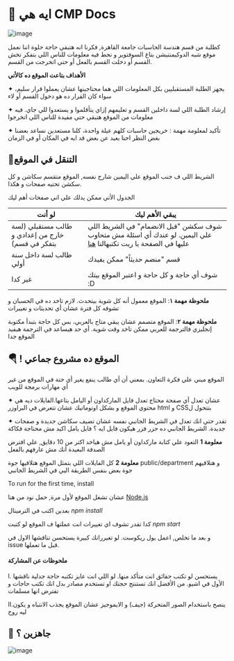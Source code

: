 # 🧁 ايه هي CMP Docs
![image](https://i.imgur.com/f0Jqvs1.jpg)

كطلبة من قسم هندسة الحاسبات جامعة القاهرة, فكرنا انه هتبقي حاجة حلوة اننا نعمل موقع شبه الدوكيمنتيشن بتاع السوفتوير و نحط فيه معلومات للناس اللي بتفكر تخش القسم أو دخلت القسم بالفعل أو حتي اتخرجت من القسم.


**الأهداف بتاعت الموقع ده كالأتي**

✦ يجهز الطلبة المستقبليين بكل المعلومات اللي هما محتاجينها عشان يعملوا قرار سليم، سواء كان القرار ده هو دخول القسم أو لاء


✦ إرشاد الطلبة اللي لسة داخلين القسم و تعليمهم إزاي يتأقلموا و يستعدوا للي جاي. فيه معلومات من الموقع هتبقي حتي مفيدة للناس اللي اتخرجوا


✦  تأكيد لمعلومة مهمة : خريجين حاسبات كلهم عيلة واحدة، كلنا مستعدين نساعد بعضنا بغض النظر احنا بعيد عن بعض قد ايه في المكان أو في الزمان

## 🚆التنقل في الموقع

الشريط اللي ف جنب الموقع علي اليمين شارح نفسه, الموقع متقسم سكاشن و كل سكشن تحتيه صفحات و هكذا.

الجدول الأتي ممكن يدلك علي اني صفحات أهم ليك


| لو أنت       |       يبقي الأهم ليك                                   |
|----------------------|-------------------------------------------------|
| طالب مستقبلي (لسة خارج من إعدادي و بتفكر في قسم) |   شوف سكشن "قبل الانضمام" في الشريط اللي علي اليمين. لو عندك أي اسئلة مش متحاوب عليها في الصفحة يا ريت تكتبهالنا  [هنا](https://github.com/EssamWisam/cmp-docs/issues/new)
| طالب لسة داخل سنة أولي      | قسم "منضم حديثاً" ممكن يفيدك
| غير كدا  | شوف أي حاجة و كل حاجة و اعتبر الموقع بيتك :D |

**ملحوظة مهمة ١**: الموقع معمول أنه كل شوية بيتحدث. لازم تاخد ده في الحسبان و تشوفه كل فترة عشان أي تحديثات و تغييرات


**ملحوظة مهمة ٢**: الموقع متصمم عشان يبقي متاح بالعربي، بس كل حاجة بتبدأ مكتوبة إنجليزي فالترجمة للعربي ممكن تاخد وقت شوية. أي حد هيساعد في الترجمة هيفيد الموقع جدا

## 🪂 ! الموقع ده مشروع جماعي

الموقع مبني علي فكرة التعاون. بمعني أن أي طالب ينفع يغير أي حتة في الموقع من غير أي مهارات برمجة للويب

✦ عشان تعدل أي صفحة محتاج تعدل فايل الماركداون أو اليامل بتاعها.الفايلات ديه هي محتوي الموقع و
بشكل اوتوماتيك عشان تتعرض في البراوزر html و CSSبتتحول ل

✦ تقدر حتي انك تعدل في الشريط الجانبي نفسه عشان تضيف سكاشن جديدة و صفحات جديدة. الشريط الجانبي ده حزر فزر هيكون فايل ايه ؟ فايل يامل اكيد مش محتاجة فكاكة


**معلومة 1** التعود علي كتابة ماركداون أو يامل مش هياخد اكتر من 10 دقايق, علي افترض الصدفة البعيدة أنك مش عارفهم بالفعل


**معلومة 2** كل الفايلات اللي بتمثل الموقع هتلاقيها جوة
public/department
و هتلاقيهم جوة بعض بنفس الطريقة اليي في الشريط الجانبي



To run for the first time, install

 عشان تشغل الموقع ﻷول مرة, حمل نود من هنا
[Node.js](https://nodejs.org/en/download)

بعدين اكتب في الترمينال
*npm install*

كدا تقدر تشوف اي تغييرات انت عملتها ف الموقع لو كتبت
*npm start*

و بعد ما تخلص, اعمل يول ريكوست. لو تغيرراتك كبيرة يستحسن تناقشها الاول في
issue
قبل ما تعملها.


#### ملحوظات عن المشاركة

I. يستحسن لو تكتب حقائق انت متأكد منها. لو اللي انت عايز تكتبه حاجة جدلية ناقشها الأول في اشيو. من الأفضل انك تستنتج حجتك او تستخدم مصادر بدل انك تكتب حاجات و تفترض انها مسلمات

II.ينصح باستخدام الصور المتحركة (جيف) و الايموجيز عشان الموقع يجذب الانتباه و يكون ليه روح

## 🚀 جاهزين ؟

![image](https://media.tenor.com/h0y8IkPv6UoAAAAC/fall-guy-computer.gif)

